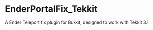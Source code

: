 EnderPortalFix_Tekkit
=====================

A Ender Teleport fix plugin for Bukkit, designed to work with Tekkit 3.1